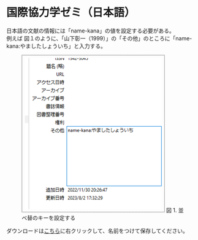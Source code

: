 # 国際協力学ゼミ（日本語）
日本語の文献の情報には「name-kana」の値を設定する必要がある。 <br/>
例えば 図１のように、「山下彰一（1999）」の「その他」のところに「name-kana:やましたしょういち」と入力する。<br/>

<figure>
<img style="border: dotted 1px; padding: 0.5em;" src="https://github.com/frianasoa/Zotero-Styles-JP/blob/main/assets/adding-extra.png?raw=true" />
<figure-caption>図 1. 並べ替のキーを設定する</figure-caption>
</figure>

ダウンロードは[こちら](https://raw.githubusercontent.com/frianasoa/Zotero-Styles-JP/main/International%20Collaboration%20and%20Development%20Studies%20%40%20HUS.OU/chicago-author-date-iczemi-ja.csl)に右クリックして、名前をつけて保存してください。

